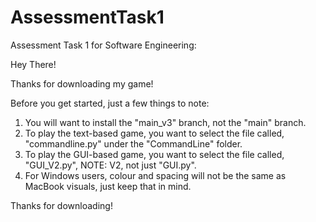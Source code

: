 # AssessmentTask1
Assessment Task 1 for Software Engineering:

Hey There!

Thanks for downloading my game!

Before you get started, just a few things to note:
  1. You will want to install the "main_v3" branch, not the "main" branch.
  2. To play the text-based game, you want to select the file called, "commandline.py" under the "CommandLine" folder.
  3. To play the GUI-based game, you want to select the file called, "GUI_V2.py", NOTE: V2, not just "GUI.py".
  4. For Windows users, colour and spacing will not be the same as MacBook visuals, just keep that in mind.

Thanks for downloading!
